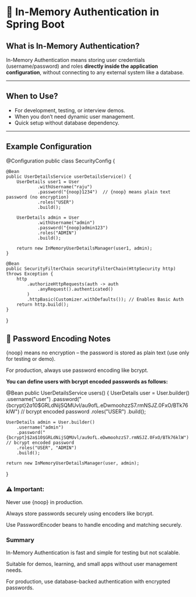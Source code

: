 # 🔹 In-Memory Authentication in Spring Boot

## What is In-Memory Authentication?

In-Memory Authentication means storing user credentials (username/password) and roles **directly inside the application configuration**, without connecting to any external system like a database.

---

## When to Use?

- For development, testing, or interview demos.
- When you don’t need dynamic user management.
- Quick setup without database dependency.

---

## Example Configuration

@Configuration
public class SecurityConfig {

    @Bean
    public UserDetailsService userDetailsService() {
        UserDetails user1 = User
                .withUsername("raju")
                .password("{noop}1234")  // {noop} means plain text password (no encryption)
                .roles("USER")
                .build();

        UserDetails admin = User
                .withUsername("admin")
                .password("{noop}admin123")
                .roles("ADMIN")
                .build();

        return new InMemoryUserDetailsManager(user1, admin);
    }

    @Bean
    public SecurityFilterChain securityFilterChain(HttpSecurity http) throws Exception {
        http
            .authorizeHttpRequests(auth -> auth
                .anyRequest().authenticated()
            )
            .httpBasic(Customizer.withDefaults()); // Enables Basic Auth
        return http.build();
    }
}


## 🔐 Password Encoding Notes

{noop} means no encryption – the password is stored as plain text (use only for testing or demo).

For production, always use password encoding like bcrypt.


**You can define users with bcrypt encoded passwords as follows:**

@Bean
public UserDetailsService users() {
    UserDetails user = User.builder()
        .username("user")
        .password("{bcrypt}$2a$10$GRLdNijSQMUvl/au9ofL.eDwmoohzzS7.rmNSJZ.0FxO/BTk76klW")  // bcrypt encoded password
        .roles("USER")
        .build();

    UserDetails admin = User.builder()
        .username("admin")
        .password("{bcrypt}$2a$10$GRLdNijSQMUvl/au9ofL.eDwmoohzzS7.rmNSJZ.0FxO/BTk76klW")  // bcrypt encoded password
        .roles("USER", "ADMIN")
        .build();

    return new InMemoryUserDetailsManager(user, admin);
}


### ⚠️ Important:

Never use {noop} in production.

Always store passwords securely using encoders like bcrypt.

Use PasswordEncoder beans to handle encoding and matching securely.

### Summary
In-Memory Authentication is fast and simple for testing but not scalable.

Suitable for demos, learning, and small apps without user management needs.

For production, use database-backed authentication with encrypted passwords.

